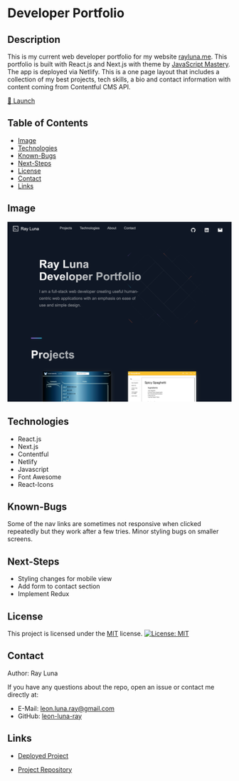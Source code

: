 # Developer Portfolio

## Description

This is my current web developer portfolio for my website [rayluna.me](https://www.rayluna.me). This portfolio is built with React.js and Next.js with theme by [JavaScript Mastery](https://github.com/adrianhajdin/portfolio_website). The app is deployed via Netlify. This is a one page layout that includes a collection of my best projects, tech skills, a bio and contact information with content coming from Contentful CMS API.

[🚀 Launch](https://www.rayluna.me)

## Table of Contents

- [Image](#image)
- [Technologies](#technologies)
- [Known-Bugs](#known-bugs)
- [Next-Steps](#next-steps)
- [License](#license)
- [Contact](#contact)
- [Links](#links)

## Image

![Screenshot](./public/images/dev-portfolio.png)

## Technologies

- React.js
- Next.js
- Contentful
- Netlify
- Javascript
- Font Awesome
- React-Icons

## Known-Bugs

Some of the nav links are sometimes not responsive when clicked repeatedly but they work after a few tries. Minor styling bugs on smaller screens.

## Next-Steps

- Styling changes for mobile view
- Add form to contact section
- Implement Redux

## License

This project is licensed under the [MIT](https://opensource.org/licenses/MIT) license.
[![License: MIT](https://img.shields.io/badge/License-MIT-yellow.svg)](https://opensource.org/licenses/MIT)

## Contact

Author: Ray Luna

If you have any questions about the repo, open an issue or contact me directly at:

- E-Mail: leon.luna.ray@gmail.com
- GitHub: [leon-luna-ray](https://github.com/leon-luna-ray)

## Links

- [Deployed Project](https://www.rayluna.me)

- [Project Repository](https://github.com/leon-luna-ray/readme-generator)
